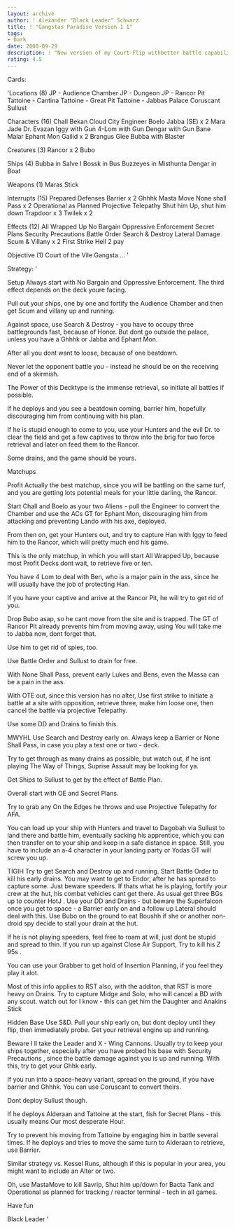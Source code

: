 ```yaml
---
layout: archive
author: ! Alexander "Black Leader" Schwarz
title: ! "Gangstas Paradise Version 1 1"
tags:
- Dark
date: 2000-09-29
description: ! "New version of my Court-Flip withbetter battle capability and retrieval."
rating: 4.5
---
```

Cards: 

'Locations (8)
JP - Audience Chamber
JP - Dungeon
JP - Rancor Pit
Tattoine - Cantina
Tattoine - Great Pit
Tattoine - Jabbas Palace
Coruscant
Sullust

Characters (16)
Chall Bekan
Cloud City Engineer
Boelo
Jabba (SE) x 2
Mara Jade
Dr. Evazan
Iggy with Gun
4-Lom with Gun
Dengar with Gun
Bane Malar
Ephant Mon
Gailid x 2
Brangus Glee
Bubba with Blaster

Creatures (3)
Rancor x 2
Bubo

Ships (4)
Bubba in Salve I
Bossk in Bus
Buzzeyes in Misthunta
Dengar in Boat

Weapons (1)
Maras Stick

Interrupts (15)
Prepared Defenses
Barrier x 2
Ghhhk
Masta Move
None shall Pass x 2
Operational as Planned
Projective Telepathy
Shut him Up, shut him down
Trapdoor x 3
Twilek x 2

Effects (12)
All Wrapped Up
No Bargain
Oppressive Enforcement
Secret Plans
Security Precautions
Battle Order
Search & Destroy
Lateral Damage
Scum & Villany x 2
First Strike
Hell 2 pay

Objective (1)
Court of the Vile Gangsta ...
'

Strategy: '

Setup  Always start with No Bargain and
Oppressive Enforcement. The third effect depends
on the deck youre facing.

Pull out your ships, one by one and fortify
the Audience Chamber and then get Scum and villany
up and running.

Against space, use Search & Destroy - you have
to occupy three battlegrounds fast, because
of Honor. But dont go outside the palace, unless
you have a Ghhhk or Jabba and Ephant Mon.

After all you dont want to loose, because of
one beatdown.

Never let the opponent battle you - instead he
should be on the receiving end of a skirmish.

The Power of this Decktype is the immense
retrieval, so initiate all battles if possible.

If he deploys and you see a beatdown coming,
barrier him, hopefully discouraging him from
continuing with his plan.

If he is stupid enough to come to you, use
your Hunters and the evil Dr. to clear the field
and get a few captives to throw into the brig
for two force retrieval and later on feed them
to the Rancor.

Some drains, and the game should be yours.

Matchups 

Profit  Actually the best matchup, since
you will be battling on the same turf, and you
are getting lots potential meals for your little
darling, the Rancor.

Start Chall and Boelo as your two Aliens -
pull the Engineer to convert the Chamber and
use the ACs GT for Ephant Mon, discouraging him
from attacking and preventing Lando with his
axe, deployed.

From then on, get your Hunters out,  and try
to capture Han with Iggy to feed him to the
Rancor, which will pretty much end his game.

This is the only matchup, in which you will
start All Wrapped Up, because most Profit Decks
dont wait, to retrieve five or ten.

You have 4 Lom to deal with Ben, who is a major
pain in the ass, since he will usually have
the job of protecting Han.

If you have your captive and arrive at the
Rancor Pit, he will try to get rid of you.

Drop Bubo asap, so he cant move from the site
and is trapped. The GT of Rancor Pit already
prevents him from moving away, using You will
take me to Jabba now, dont forget that.

Use him to get rid of spies, too.

Use Battle Order and Sullust to drain for free.

With None Shall Pass, prevent early Lukes and
Bens, even the Massa can be a pain in the ass.

With OTE out, since this version has no alter,
Use first strike to initiate a battle at a site
with opposition, retrieve three, make him loose
one, then cancel the battle via projective
Telepathy.

Use some DD and Drains to finish this.

MWYHL  Use Search and Destroy early on.
Always keep a Barrier or None Shall Pass, in
case you play a test one or two - deck.

Try to get through as many drains as possible,
but watch out, if he isnt playing The Way of Things, Suprise Assault may be looking for ya.

Get Ships to Sullust to get by the effect of
Battle Plan.

Overall start with OE and Secret Plans.

Try to grab any On the Edges he throws and
use Projective Telepathy for AFA.

You can load up your ship with Hunters and travel
to Dagobah via Sullust to land there and battle
him, eventually sacking his apprentice, which
you can then transfer on to your ship and keep
in a safe distance in space. Still, you have to
include an a-4 character in your landing party
or Yodas GT will screw you up.

TIGIH  Try to get Search and Destroy up and
running. Start Battle Order to kill his early
drains. You may want to get to Endor, after he
has spread to capture some. Just beware speeders.
If thats what he is playing, fortify your
crew at the hut, his combat vehicles cant get
there. As usual get three BGs up to counter
HotJ . Use your DD and Drains - but beware the
Superfalcon once you get to space - a Barrier
early on and a follow up Lateral should deal with
this. Use Bubo on the ground to eat Boushh if
she or another non-droid spy decide to stall your
drain at the hut.

If he is not playing speeders, feel free to roam
at will, just dont be stupid and spread to thin.
If you run up against Close Air Support,
Try to kill his Z 95s .

You can use your Grabber to get hold of
Insertion Planning, if you feel they play it alot.

Most of this info applies to RST also, with the
additon, that RST is more heavy on Drains.
Try to capture Midge and Solo, who will cancel
a BD with any scout. watch out for I know -
this can get him the Daughter and Anakins Stick 

Hidden Base  Use S&D. Pull your ship early on,
but dont deploy until they flip, then immediately
probe. Get your retrieval engine up and running.

Beware I ll take the Leader and X - Wing Cannons.
Usually try to keep your ships together, especially after you have probed his base with
Security Precautions , since the battle damage
against you is up and running. With this, try
to get your Ghhk early.

If you run into a space-heavy variant, spread
on the ground, if you have barrier and
Ghhhk. You can use Coruscant to convert theirs.

Dont deploy Sullust though.

If he deploys Alderaan and Tattoine at the start,
fish for Secret Plans - this usually means
Our most desperate Hour.

Try to prevent his moving from Tattoine by
engaging him in battle several times. If he
deploys and tries to move the same turn to
Alderaan to retrieve, use Barrier.

Similar strategy vs. Kessel Runs, although if
this is popular in your area, you might want
to include an Alter or two.

Oh, use MastaMove to kill Savrip, Shut him up/down
for Bacta Tank and Operational as planned for
tracking / reactor terminal - tech in all games.

Have fun 

Black Leader '